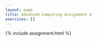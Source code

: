 ```yaml
---
layout: page
title: Advanced Computing Assignment 4
exercises: []
---
```


{% include assignment.html %}
